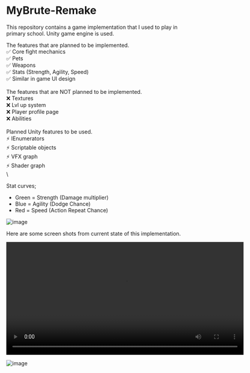 # MyBrute-Remake
This repository contains a game implementation that I used to play in primary school. Unity game engine is used.

The features that are planned to be implemented.\
:white_check_mark: Core fight mechanics\
:white_check_mark: Pets\
:white_check_mark: Weapons\
:white_check_mark: Stats (Strength, Agility, Speed)\
:white_check_mark: Similar in game UI design\
\
The features that are NOT planned to be implemented.\
:x: Textures\
:x: Lvl up system\
:x: Player profile page\
:x: Abilities\
\
Planned Unity features to be used.\
:zap: IEnumerators\
:zap: Scriptable objects\
:zap: VFX graph\
:zap: Shader graph\
\

Stat curves;
- Green = Strength (Damage multiplier)
- Blue = Agility (Dodge Chance)
- Red = Speed (Action Repeat Chance)

![image](https://github.com/Hexer611/MyBrute-Remake/assets/32894909/4e48e988-a994-4a19-bc3c-b858dacb6a9a)

Here are some screen shots from current state of this implementation.

<video width="630" height="300" src="https://github.com/Hexer611/MyBrute-Remake/assets/32894909/2f5c779c-7283-4f46-8100-01af1a15013d"></video>

![image](https://github.com/Hexer611/MyBrute-Remake/assets/32894909/f531a59c-131d-4a28-be3a-da7a742697f7)


